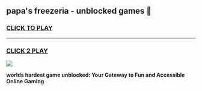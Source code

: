 
## papa's freezeria - unblocked games 👋
<h3>
<a href="https://premium.freeplayer.one?title=papa's_freezeria_-_unblocked_games&ref=13F">CLICK TO PLAY</a></h3>
<hr>

<h3>
<a href="https://premium.freeplayer.one?title=papa's_freezeria_-_unblocked_games&ref=13F">CLICK 2 PLAY</a>
  
</h3>

<a href="https://premium.freeplayer.one?title=papa's_freezeria_-_unblocked_games&ref=12F/"><img src="https://clearcache.store/games.png"></a>


**worlds hardest game unblocked: Your Gateway to Fun and Accessible Online Gaming**
